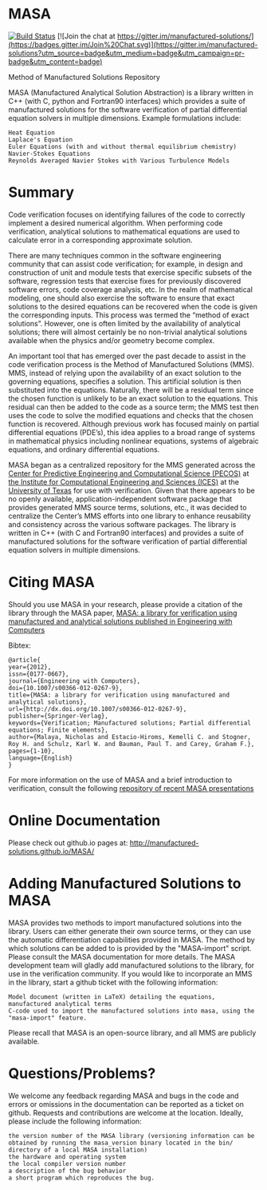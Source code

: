 MASA
====

[![Build Status](https://travis-ci.org/manufactured-solutions/MASA.png?branch=master)](https://travis-ci.org/manufactured-solutions/MASA) [![Join the chat at https://gitter.im/manufactured-solutions/](https://badges.gitter.im/Join%20Chat.svg)](https://gitter.im/manufactured-solutions?utm_source=badge&utm_medium=badge&utm_campaign=pr-badge&utm_content=badge)


Method of Manufactured Solutions Repository

MASA (Manufactured Analytical Solution Abstraction) is a library written in C++ (with C, python and Fortran90 interfaces) which provides a suite of manufactured solutions for the software verification of partial differential equation solvers in multiple dimensions. Example formulations include:

    Heat Equation
    Laplace's Equation
    Euler Equations (with and without thermal equilibrium chemistry)
    Navier-Stokes Equations
    Reynolds Averaged Navier Stokes with Various Turbulence Models

Summary
====
Code verification focuses on identifying failures of the code to correctly implement a desired numerical algorithm. When performing code verification, analytical solutions to mathematical equations are used to calculate error in a corresponding approximate solution.

There are many techniques common in the software engineering community that can assist code verification; for example, in design and construction of unit and module tests that exercise specific subsets of the software, regression tests that exercise fixes for previously discovered software errors, code coverage analysis, etc. In the realm of mathematical modeling, one should also exercise the software to ensure that exact solutions to the desired equations can be recovered when the code is given the corresponding inputs. This process was termed the “method of exact solutions”. However, one is often limited by the availability of analytical solutions; there will almost certainly be no non-trivial analytical solutions available when the physics and/or geometry become complex.

An important tool that has emerged over the past decade to assist in the code verification process is the Method of Manufactured Solutions (MMS). MMS, instead of relying upon the availability of an exact solution to the governing equations, specifies a solution. This artificial solution is then substituted into the equations. Naturally, there will be a residual term since the chosen function is unlikely to be an exact solution to the equations. This residual can then be added to the code as a source term; the MMS test then uses the code to solve the modified equations and checks that the chosen function is recovered. Although previous work has focused mainly on partial differential equations (PDE’s), this idea applies to a broad range of systems in mathematical physics including nonlinear equations, systems of algebraic equations, and ordinary differential equations.

MASA began as a centralized repository for the MMS generated across the [Center for Predictive Engineering and Computational Science (PECOS)](http://pecos.ices.utexas.edu/) at [the Institute for Computational Engineering and Sciences (ICES)](https://www.ices.utexas.edu/) at the [University of Texas](https://www.utexas.edu/) for use with verification. Given that there appears to be no openly available, application-independent software package that provides generated MMS source terms, solutions, etc., it was decided to centralize the Center’s MMS efforts into one library to enhance reusability and consistency across the various software packages. The library is written in C++ (with C and Fortran90 interfaces) and provides a suite of manufactured solutions for the software verification of partial differential equation solvers in multiple dimensions.


Citing MASA
====

Should you use MASA in your research, please provide a citation of the library through the MASA paper, 
[MASA: a library for verification using manufactured and analytical solutions published in Engineering with Computers](http://link.springer.com/article/10.1007%2Fs00366-012-0267-9#page-1)

Bibtex:

    @article{
    year={2012},
    issn={0177-0667},
    journal={Engineering with Computers},
    doi={10.1007/s00366-012-0267-9},
    title={MASA: a library for verification using manufactured and analytical solutions},
    url={http://dx.doi.org/10.1007/s00366-012-0267-9},
    publisher={Springer-Verlag},
    keywords={Verification; Manufactured solutions; Partial differential equations; Finite elements},
    author={Malaya, Nicholas and Estacio-Hiroms, Kemelli C. and Stogner, Roy H. and Schulz, Karl W. and Bauman, Paul T. and Carey, Graham F.},
    pages={1-10},
    language={English}
    }

For more information on the use of MASA and a brief introduction to verification, consult the following [repository of recent MASA presentations](https://github.com/manufactured-solutions/presentations) 


Online Documentation
====

Please check out github.io pages at: http://manufactured-solutions.github.io/MASA/


Adding Manufactured Solutions to MASA
====
MASA provides two methods to import manufactured solutions into the library. Users can either generate their own 
source terms, or they can use the automatic differentiation capabilities provided in MASA. The method by which 
solutions can be added to is provided by the "MASA-import" script. Please consult the MASA documentation for more 
details. The MASA development team will gladly add manufactured solutions to the library, for use in the 
verification community. If you would like to incorporate an MMS in the library, start a github ticket with the 
following information:

    Model document (written in LaTeX) detailing the equations, manufactured analytical terms
    C-code used to import the manufactured solutions into masa, using the "masa-import" feature.

Please recall that MASA is an open-source library, and all MMS are publicly available.

Questions/Problems?
====

We welcome any feedback regarding MASA and bugs in the code and errors or omissions in the documentation can be 
reported as a ticket on github. Requests and contributions are welcome at the location. 
Ideally, please include the following information:

    the version number of the MASA library (versioning information can be obtained by running the masa_version binary located in the bin/ directory of a local MASA installation)
    the hardware and operating system
    the local compiler version number
    a description of the bug behavior
    a short program which reproduces the bug.
    

